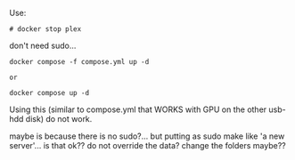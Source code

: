 Use:
 ```
 # docker stop plex
 ```

don't need sudo... 

 ```
docker compose -f compose.yml up -d

or

docker compose up -d

 ```




Using this (similar to compose.yml that WORKS with GPU on the other usb-hdd disk)
do not work.

maybe is because there is no sudo?... but putting as sudo make like 'a new server'... is that ok?? do not override the data? change the folders maybe??